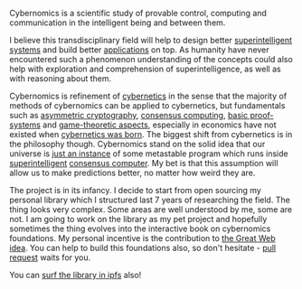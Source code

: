 Cybernomics is a scientific study of provable control, computing and communication in the intelligent being and between them.

I believe this transdisciplinary field will help to design better [superintelligent systems](/cybernetics/super-intelligence) and build better [applications](/applications) on top. As humanity have never encountered such a phenomenon understanding of the concepts could also help with exploration and comprehension of superintelligence, as well as with reasoning about them.

Cybernomics is refinement of [cybernetics](/cybernetics) in the sense that the majority of methods of cybernomics can be applied to cybernetics, but fundamentals such as [asymmetric cryptography](/cryptography/asymmetric), [consensus computing](/computing/consensus-computing), [basic proof-systems](/proof-systems/) and [game-theoretic aspects](game-theory), especially in economics have not existed when [cybernetics was born](/cybernetics/weiner-cybernetics.pdf). The biggest shift from cybernetics is in the philosophy though. Cybernomics stand on the solid idea that our universe is [just an instance](/philosophy/simulation.pdf) of some metastable program which runs inside [superintelligent](/cybernetics/super-intelligence) [consensus computer](/computing/consensus-computing). My bet is that this assumption will allow us to make predictions better, no matter how weird they are.

The project is in its infancy. I decide to start from open sourcing my personal library which I structured last 7 years of researching the field. The thing looks very complex. Some areas are well understood by me, some are not. I am going to work on the library as my pet project and hopefully sometimes the thing evolves into the interactive book on cybernomics foundations. My personal incentive is the contribution to [the Great Web idea](https://ipfs.io/ipfs/QmceNpj6HfS81PcCaQXrFMQf7LR5FTLkdG9sbSRNy3UXoZ). You can help to build this foundations also, so don't hesitate - [pull request](https://github.com/xhipster/cybernomics/pulls) waits for you.

You can [surf the library in ipfs](https://ipfs.io/ipfs/QmY8vW6cAw1dGudT1gU71jL5Nqc8kTpYMLwR7jRX7rziCR) also!
